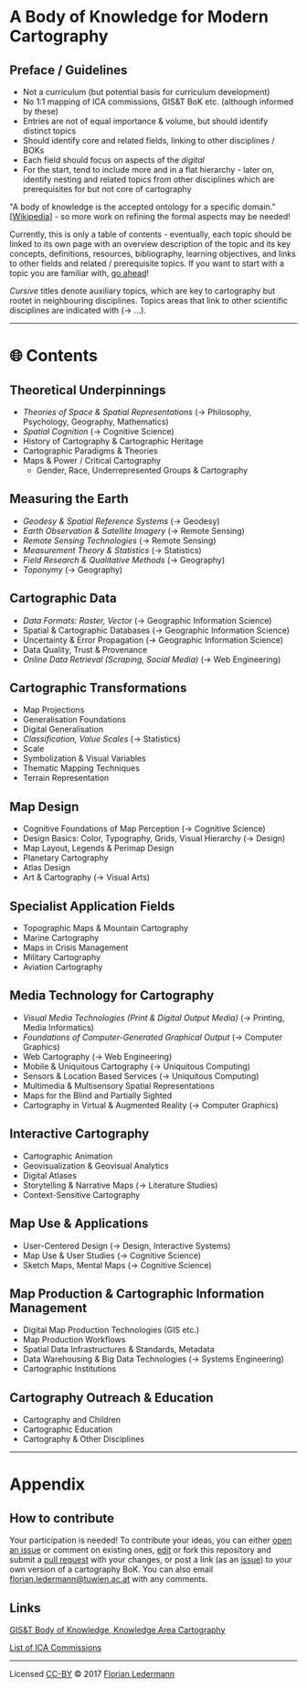 # A Body of Knowledge for Modern Cartography


## Preface / Guidelines

- Not a curriculum (but potential basis for curriculum development)
- No 1:1 mapping of ICA commissions, GIS&T BoK etc. (although informed by these)
- Entries are not of equal importance & volume, but should identify distinct topics
- Should identify core and related fields, linking to other disciplines / BOKs
- Each field should focus on aspects of the *digital*
- For the start, tend to include more and in a flat hierarchy - later on, identify nesting and related topics from other disciplines which are prerequisites for but not core of cartography

"A body of knowledge is the accepted ontology for a specific domain." [[Wikipedia](https://en.wikipedia.org/wiki/Body_of_knowledge)] - so more work on refining the formal aspects may be needed!

Currently, this is only a table of contents - eventually, each topic should be linked to its own page with an overview description of the topic and its key concepts, definitions, resources, bibliography, learning objectives, and links to other fields and related / prerequisite topics. If you want to start with a topic you are familiar with, [go ahead](#how-to-contribute)!

*Cursive* titles denote auxiliary topics, which are key to cartography but rootet in neighbouring disciplines. Topics areas that link to other scientific disciplines are indicated with (-> ...).

----

# :globe_with_meridians: Contents


## Theoretical Underpinnings

- *Theories of Space & Spatial Representations* (-> Philosophy, Psychology, Geography, Mathematics)
- *Spatial Cognition* (-> Cognitive Science)
- History of Cartography & Cartographic Heritage
- Cartographic Paradigms & Theories
- Maps & Power / Critical Cartography
  - Gender, Race, Underrepresented Groups & Cartography


## Measuring the Earth

- *Geodesy & Spatial Reference Systems* (-> Geodesy)
- *Earth Observation & Satellite Imagery* (-> Remote Sensing)
- *Remote Sensing Technologies* (-> Remote Sensing)
- *Measurement Theory & Statistics* (-> Statistics)
- *Field Research & Qualitative Methods* (-> Geography)
- *Toponymy* (-> Geography)


## Cartographic Data

- *Data Formats: Raster, Vector* (-> Geographic Information Science)
- Spatial & Cartographic Databases (-> Geographic Information Science)
- Uncertainty & Error Propagation (-> Geographic Information Science)
- Data Quality, Trust & Provenance
- *Online Data Retrieval (Scraping, Social Media)* (-> Web Engineering)


## Cartographic Transformations

- Map Projections
- Generalisation Foundations
- Digital Generalisation
- *Classification, Value Scales* (-> Statistics)
- Scale
- Symbolization & Visual Variables
- Thematic Mapping Techniques
- Terrain Representation


## Map Design

- Cognitive Foundations of Map Perception (-> Cognitive Science)
- Design Basics: Color, Typography, Grids, Visual Hierarchy (-> Design)
- Map Layout, Legends & Perimap Design
- Planetary Cartography
- Atlas Design
- Art & Cartography (-> Visual Arts)


## Specialist Application Fields

- Topographic Maps & Mountain Cartography
- Marine Cartography
- Maps in Crisis Management
- Military Cartography
- Aviation Cartography


## Media Technology for Cartography

- *Visual Media Technologies (Print & Digital Output Media)* (-> Printing, Media Informatics)
- *Foundations of Computer-Generated Graphical Output* (-> Computer Graphics)
- Web Cartography (-> Web Engineering)
- Mobile & Uniquitous Cartography (-> Uniquitous Computing)
- Sensors & Location Based Services (-> Uniquitous Computing)
- Multimedia & Multisensory Spatial Representations
- Maps for the Blind and Partially Sighted
- Cartography in Virtual & Augmented Reality (-> Computer Graphics)


## Interactive Cartography

- Cartographic Animation
- Geovisualization & Geovisual Analytics
- Digital Atlases
- Storytelling & Narrative Maps (-> Literature Studies)
- Context-Sensitive Cartography


## Map Use & Applications

- User-Centered Design (-> Design, Interactive Systems)
- Map Use & User Studies (-> Cognitive Science)
- Sketch Maps, Mental Maps (-> Cognitive Science)


## Map Production & Cartographic Information Management

- Digital Map Production Technologies (GIS etc.)
- Map Production Workflows
- Spatial Data Infrastructures & Standards, Metadata
- Data Warehousing & Big Data Technologies (-> Systems Engineering)
- Cartographic Institutions


## Cartography Outreach & Education

- Cartography and Children
- Cartographic Education
- Cartography & Other Disciplines

----

# Appendix

## How to contribute

Your participation is needed! To contribute your ideas, you can either [open an issue](https://github.com/floledermann/bok-modern-cartography/issues) or comment on existing ones, [edit](https://github.com/floledermann/bok-modern-cartography/edit/master/README.md) or fork this repository and submit a [pull request](https://github.com/floledermann/bok-modern-cartography/compare) with your changes, or post a link (as an [issue](https://github.com/floledermann/bok-modern-cartography/issues)) to your own version of a cartography BoK. You can also email florian.ledermann@tuwien.ac.at with any comments.

## Links

[GIS&T Body of Knowledge, Knowledge Area Cartography](http://gistbok.ucgis.org/all-topics?term_node_tid_depth=97)

[List of ICA Commissions](http://icaci.org/commissions/)

<!---
## Contributors

Name | Email | Twitter | Institution
---  |---    |---      |---
Florian Ledermann | florian.ledermann@tuwien.ac.at | [@floledermann](http://twitter.com/floledermann) | [TU Wien FB Kartographie](http://cartography.tuwien.ac.at/)

--->

----

Licensed [CC-BY](https://creativecommons.org/licenses/by/4.0/) © 2017 [Florian Ledermann](http://twitter.com/floledermann)
<!--- & [Contributors](#contributors) --->
